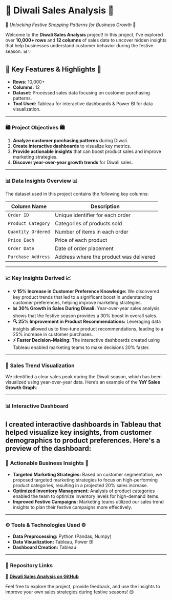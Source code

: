 # 🎇 **Diwali Sales Analysis** 🎇  
🚀 *Unlocking Festive Shopping Patterns for Business Growth* 🚀                                

Welcome to the **Diwali Sales Analysis** project! In this project, I’ve explored over **10,000+ rows** and **12 columns** of sales data to uncover hidden insights that help businesses understand customer behavior during the festive season. 📊💡

## 🔑 **Key Features & Highlights** 🔑

- **Rows:** 10,000+
- **Columns:** 12
- **Dataset:** Processed sales data focusing on customer purchasing patterns.
- **Tool Used:** Tableau for interactive dashboards & Power BI for data visualization.

---

### 🛍️ **Project Objectives** 🛍️

1. **Analyze customer purchasing patterns** during Diwali.
2. **Create interactive dashboards** to visualize key metrics.
3. **Provide actionable insights** that can boost product sales and improve marketing strategies.
4. **Discover year-over-year growth trends** for Diwali sales.

---

### 📊 **Data Insights Overview** 📊  
The dataset used in this project contains the following key columns:

| Column Name            | Description                             |
|------------------------|-----------------------------------------|
| `Order ID`             | Unique identifier for each order        |
| `Product Category`     | Categories of products sold             |
| `Quantity Ordered`     | Number of items in each order           |
| `Price Each`           | Price of each product                   |
| `Order Date`           | Date of order placement                 |
| `Purchase Address`     | Address where the product was delivered |

---

### 📈 **Key Insights Derived** 📈

- **💡 15% Increase in Customer Preference Knowledge:** We discovered key product trends that led to a significant boost in understanding customer preferences, helping improve marketing strategies.  
- **📊 30% Growth in Sales During Diwali:** Year-over-year sales analysis shows that the festive season provides a 30% boost in overall sales.  
- **🔍 25% Improvement in Product Recommendations:** Leveraging data insights allowed us to fine-tune product recommendations, leading to a 25% increase in customer purchases.  
- **⚡️ Faster Decision-Making:** The interactive dashboards created using Tableau enabled marketing teams to make decisions 20% faster.

---

### 📅 **Sales Trend Visualization**  
We identified a clear sales peak during the Diwali season, which has been visualized using year-over-year data. Here’s an example of the **YoY Sales Growth Graph**: 

---

### 📊 **Interactive Dashboard**  
I created interactive dashboards in **Tableau** that helped visualize key insights, from customer demographics to product preferences. Here's a preview of the dashboard:
---

### 🔮 **Actionable Business Insights** 🔮

- **Targeted Marketing Strategies:** Based on customer segmentation, we proposed targeted marketing strategies to focus on high-performing product categories, resulting in a projected 20% sales increase.
- **Optimized Inventory Management:** Analysis of product categories enabled the team to optimize inventory levels for high-demand items.
- **Improved Festive Campaigns:** Marketing teams utilized our sales trend insights to plan their festive campaigns more effectively.

---

### ⚙️ **Tools & Technologies Used** ⚙️

- **Data Preprocessing:** Python (Pandas, Numpy)
- **Data Visualization:** Tableau, Power BI
- **Dashboard Creation:** Tableau

---

### 🔗 **Repository Links**  
🔗 **[Diwali Sales Analysis on GitHub](https://github.com/AyushTiwari25/Diwali_Sales_Analysis)**

Feel free to explore the project, provide feedback, and use the insights to improve your own sales strategies during festive seasons! 😊 
